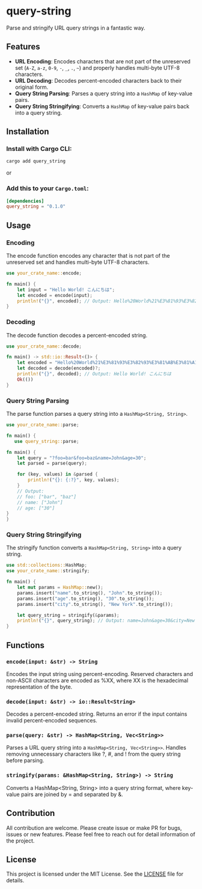 # query-string

Parse and stringify URL query strings in a fantastic way.

## Features

- **URL Encoding**: Encodes characters that are not part of the unreserved set (`A-Z`, `a-z`, `0-9`, `-`, `_`, `.`, `~`) and properly handles multi-byte UTF-8 characters.
- **URL Decoding**: Decodes percent-encoded characters back to their original form.
- **Query String Parsing**: Parses a query string into a `HashMap` of key-value pairs.
- **Query String Stringifying**: Converts a `HashMap` of key-value pairs back into a query string.

## Installation

### Install with Cargo CLI:

```bash
cargo add query_string
```

or

### Add this to your `Cargo.toml`:

```toml
[dependencies]
query_string = "0.1.0"
```

## Usage

### Encoding

The encode function encodes any character that is not part of the unreserved set and handles multi-byte UTF-8 characters.

```rs
use your_crate_name::encode;

fn main() {
    let input = "Hello World! こんにちは";
    let encoded = encode(input);
    println!("{}", encoded); // Output: Hello%20World%21%E3%81%93%E3%82%93%E3%81%AB%E3%81%A1%E3%81%AF
}
```

### Decoding

The decode function decodes a percent-encoded string.

```rs
use your_crate_name::decode;

fn main() -> std::io::Result<()> {
    let encoded = "Hello%20World%21%E3%81%93%E3%82%93%E3%81%AB%E3%81%A1%E3%81%AF";
    let decoded = decode(encoded)?;
    println!("{}", decoded); // Output: Hello World! こんにちは
    Ok(())
}
```

### Query String Parsing

The parse function parses a query string into a `HashMap<String, String>`.

```rs
use your_crate_name::parse;

fn main() {
   use query_string::parse;

fn main() {
    let query = "?foo=bar&foo=baz&name=John&age=30";
    let parsed = parse(query);

    for (key, values) in &parsed {
        println!("{}: {:?}", key, values);
    }
    // Output:
    // foo: ["bar", "baz"]
    // name: ["John"]
    // age: ["30"]
}
}
```

### Query String Stringifying

The stringify function converts a `HashMap<String, String>` into a query string.

```rs
use std::collections::HashMap;
use your_crate_name::stringify;

fn main() {
    let mut params = HashMap::new();
    params.insert("name".to_string(), "John".to_string());
    params.insert("age".to_string(), "30".to_string());
    params.insert("city".to_string(), "New York".to_string());

    let query_string = stringify(&params);
    println!("{}", query_string); // Output: name=John&age=30&city=New York
}
```

## Functions

### `encode(input: &str) -> String`

Encodes the input string using percent-encoding. Reserved characters and non-ASCII characters are encoded as %XX, where XX is the hexadecimal representation of the byte.

### `decode(input: &str) -> io::Result<String>`

Decodes a percent-encoded string. Returns an error if the input contains invalid percent-encoded sequences.

### `parse(query: &str) -> HashMap<String, Vec<String>>`

Parses a URL query string into a `HashMap<String, Vec<String>>`. Handles removing unnecessary characters like ?, #, and ! from the query string before parsing.

### `stringify(params: &HashMap<String, String>) -> String`

Converts a HashMap<String, String> into a query string format, where key-value pairs are joined by = and separated by &.

## Contribution

All contribution are welcome. Please create issue or make PR for bugs, issues or new features. Please feel free to reach out for detail information of the project.

## License

This project is licensed under the MIT License. See the [LICENSE](/LICENSE) file for details.
